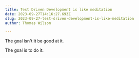 ```yaml
---
title: Test Driven Development is like meditation
date: 2023-09-27T14:16:27.693Z
slug: 2023-09-27-test-driven-development-is-like-meditation
author: Thomas Wilson

---
```

The goal isn't it be good at it.

The goal is to do it.